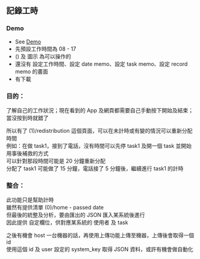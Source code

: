 ## 記錄工時
### Demo 
  - See [Demo](./demo/)
  - 先預設工作時間為 08 - 17
  - () 及 圖示 為可以操作的
  - 還沒有 設定工作時間、設定 date memo、設定 task memo、設定 record memo 的畫面
  - 有下載

### 目的：

了解自己的工作狀況；現在看到的 App 及網頁都需要自己手動按下開始及結束；當沒按到時就錯了  

所以有了 (1)/redistribution 這個頁面，可以在未計時或有變的情況可以重新分配時間  
例如：在做 task1，接到了電話，沒有時間可以先停 task1 及開一個 task 並開始  
用事後補救的方式  
可以針對那段時間可能是 20 分鐘重新分配  
分配了 task1 可能做了 15 分鐘，電話接了 5 分鐘後，繼續進行 task1 的計時

### 整合：
此功能只是幫助計時  
雖然有提供清單 (0)/home - passed date  
但最後的統整及分析，要由匯出的 JSON 匯入某系統後進行  
因此提供 自定欄位，供對應某系統的 使用者 及 task

之後有機會 host 一台機器的話，再使用上傳功能上傳至機器，上傳後會取得一個 id  
使用這個 id 及 user 設定的 system_key 取得 JSON 資料，或許有機會做自動化